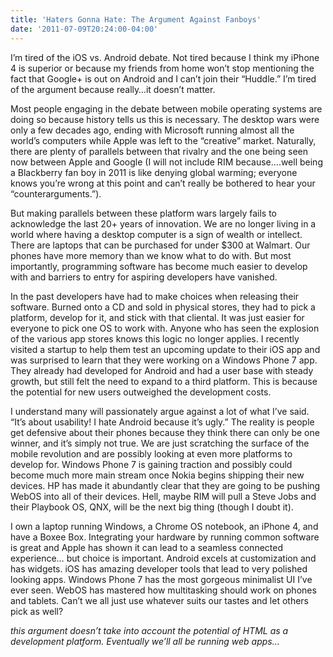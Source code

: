 ```yaml
---
title: 'Haters Gonna Hate: The Argument Against Fanboys'
date: '2011-07-09T20:24:00-04:00'
---
```

I’m tired of the iOS vs. Android debate. Not tired because I think my iPhone 4 is superior or because my friends from home won’t stop mentioning the fact that Google+ is out on Android and I can’t join their “Huddle.” I’m tired of the argument because really…it doesn’t matter.

Most people engaging in the debate between mobile operating systems are doing so because history tells us this is necessary. The desktop wars were only a few decades ago, ending with Microsoft running almost all the world’s computers while Apple was left to the “creative” market. Naturally, there are plenty of parallels between that rivalry and the one being seen now between Apple and Google (I will not include RIM because….well being a Blackberry fan boy in 2011 is like denying global warming; everyone knows you’re wrong at this point and can’t really be bothered to hear your “counterarguments.”).

But making parallels between these platform wars largely fails to acknowledge the last 20+ years of innovation. We are no longer living in a world where having a desktop computer is a sign of wealth or intellect. There are laptops that can be purchased for under $300 at Walmart. Our phones have more memory than we know what to do with. But most importantly, programming software has become much easier to develop with and barriers to entry for aspiring developers have vanished.

In the past developers have had to make choices when releasing their software. Burned onto a CD and sold in physical stores, they had to pick a platform, develop for it, and stick with that cliental. It was just easier for everyone to pick one OS to work with. Anyone who has seen the explosion of the various app stores knows this logic no longer applies. I recently visited a startup to help them test an upcoming update to their iOS app and was surprised to learn that they were working on a Windows Phone 7 app. They already had developed for Android and had a user base with steady growth, but still felt the need to expand to a third platform. This is because the potential for new users outweighed the development costs.

I understand many will passionately argue against a lot of what I’ve said. “It’s about usability! I hate Android because it’s ugly.” The reality is people get defensive about their phones because they think there can only be one winner, and it’s simply not true. We are just scratching the surface of the mobile revolution and are possibly looking at even more platforms to develop for. Windows Phone 7 is gaining traction and possibly could become much more main stream once Nokia begins shipping their new devices. HP has made it abundantly clear that they are going to be pushing WebOS into all of their devices. Hell, maybe RIM will pull a Steve Jobs and their Playbook OS, QNX, will be the next big thing (though I doubt it).

I own a laptop running Windows, a Chrome OS notebook, an iPhone 4, and have a Boxee Box. Integrating your hardware by running common software is great and Apple has shown it can lead to a seamless connected experience… but choice is important. Android excels at customization and has widgets. iOS has amazing developer tools that lead to very polished looking apps. Windows Phone 7 has the most gorgeous minimalist UI I’ve ever seen. WebOS has mastered how multitasking should work on phones and tablets. Can’t we all just use whatever suits our tastes and let others pick as well?

*this argument doesn’t take into account the potential of HTML as a development platform. Eventually we’ll all be running web apps…*
